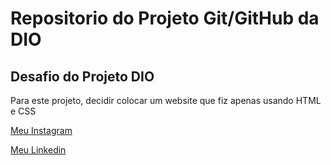 # Repositorio do Projeto Git/GitHub da DIO
## Desafio do Projeto DIO
Para este projeto, decidir colocar um website que fiz apenas usando HTML e CSS 

[Meu Instagram](https://www.instagram.com/ruan_afs/)

[Meu Linkedin](https://www.linkedin.com/in/ruan-lucas-423056249/)
